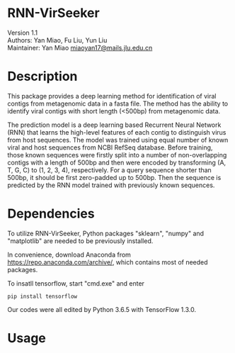 # RNN-VirSeeker
Version 1.1 <br>
Authors: Yan Miao, Fu Liu, Yun Liu <br>
Maintainer: Yan Miao miaoyan17@mails.jlu.edu.cn 

# Description
This package provides a deep learning method for identification of viral contigs from metagenomic data in a fasta file. The method has the ability to identify viral contigs with short length (<500bp) from metagenomic data.

The prediction model is a deep learning based Recurrent Neural Network (RNN) that learns the high-level features of each contig to distinguish virus from host sequences. The model was trained using equal number of known viral and host sequences from NCBI RefSeq database. Before training, those known sequences were firstly split into a number of non-overlapping contigs with a length of 500bp and then were encoded by transforming (A, T, G, C) to (1, 2, 3, 4), respectively.  For a query sequence shorter than 500bp, it should be first zero-padded up to 500bp. Then the sequence is predicted by the RNN model trained with previously known sequences.

# Dependencies
To utilize RNN-VirSeeker, Python packages "sklearn", "numpy" and "matplotlib" are needed to be previously installed.

In convenience, download Anaconda from https://repo.anaconda.com/archive/, which contains most of needed packages.

To insatll tensorflow, start "cmd.exe" and enter <br>
```
pip install tensorflow
```
Our codes were all edited by Python 3.6.5 with TensorFlow 1.3.0.
# Usage
